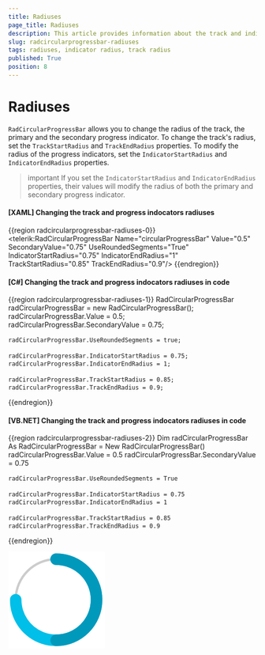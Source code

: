 ```yaml
---
title: Radiuses
page_title: Radiuses
description: This article provides information about the track and indicator radiuses of RadCircularProgressBar control.
slug: radcircularprogressbar-radiuses
tags: radiuses, indicator radius, track radius
published: True
position: 8
---
```


# Radiuses

`RadCircularProgressBar` allows you to change the radius of the track, the primary and the secondary progress indicator. To change the track's radius, set the `TrackStartRadius` and `TrackEndRadius` properties. To modify the radius of the progress indicators, set the `IndicatorStartRadius` and `IndicatorEndRadius` properties.

>important If you set the `IndicatorStartRadius` and `IndicatorEndRadius` properties, their values will modify the radius of both the primary and secondary progress indicator.

#### __[XAML] Changing the track and progress indocators radiuses__
{{region radcircularprogressbar-radiuses-0}}
    <telerik:RadCircularProgressBar Name="circularProgressBar" 
                                    Value="0.5"
                                    SecondaryValue="0.75"
                                    UseRoundedSegments="True"
                                    IndicatorStartRadius="0.75"
                                    IndicatorEndRadius="1"
                                    TrackStartRadius="0.85"
                                    TrackEndRadius="0.9"/>
{{endregion}}

#### __[C#] Changing the track and progress indocators radiuses in code__
{{region radcircularprogressbar-radiuses-1}}
    RadCircularProgressBar radCircularProgressBar = new RadCircularProgressBar();
    radCircularProgressBar.Value = 0.5;
    radCircularProgressBar.SecondaryValue = 0.75;

    radCircularProgressBar.UseRoundedSegments = true;

    radCircularProgressBar.IndicatorStartRadius = 0.75;
    radCircularProgressBar.IndicatorEndRadius = 1;

    radCircularProgressBar.TrackStartRadius = 0.85;
    radCircularProgressBar.TrackEndRadius = 0.9;
{{endregion}}

#### __[VB.NET] Changing the track and progress indocators radiuses in code__
{{region radcircularprogressbar-radiuses-2}}
    Dim radCircularProgressBar As RadCircularProgressBar = New RadCircularProgressBar()
    radCircularProgressBar.Value = 0.5
    radCircularProgressBar.SecondaryValue = 0.75

    radCircularProgressBar.UseRoundedSegments = True

    radCircularProgressBar.IndicatorStartRadius = 0.75
    radCircularProgressBar.IndicatorEndRadius = 1

    radCircularProgressBar.TrackStartRadius = 0.85
    radCircularProgressBar.TrackEndRadius = 0.9
{{endregion}}

![RadCircularProgressBar with modified radiuses](images/radcircularprogressbar-radiuses-0.png)